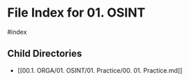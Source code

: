 # File Index for 01. OSINT
#index

## Child Directories

- [[00.1. ORGA/01. OSINT/01. Practice/00. 01. Practice.md]]

